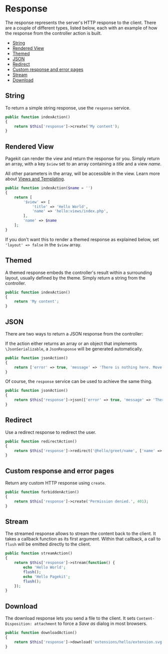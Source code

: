# Response
<p class="uk-article-lead">The response represents the server's HTTP response to the client. There are a couple of different types, listed below, each with an example of how the response from the controller action is built.</p>

<ul class="uk-list">
    <li><a href="#string">String</a></li>
    <li><a href="#rendered-view">Rendered View</a></li>
    <li><a href="#themed">Themed</a></li>
    <li><a href="#json">JSON</a></li>
    <li><a href="#redirect">Redirect</a></li>
    <li><a href="#custom-response-and-error-pages">Custom response and error pages</a></li>
    <li><a href="#stream">Stream</a></li>
    <li><a href="#download">Download</a></li>
</ul>

## String
To return a simple string response, use the `response` service.

```php
public function indexAction()
{
    return $this['response']->create('My content');
}
```

## Rendered View
Pagekit can render the view and return the response for you. Simply return an array, with a key `$view` set to an array containing a _title_ and a view _name_.

All other parameters in the array, will be accessible in the view. Learn more about [Views and Templating](views-templating.md).

```php
public function indexAction($name = '')
{
    return [
        '$view' => [
            'title' => 'Hello World',
            'name' => 'hello:views/index.php',
        ],
        'name' => $name
    ];
}
```

If you don't want this to render a themed response as explained below, set `'layout' => false` in the `$view` array.

## Themed
A themed response embeds the controller's result within a surrounding layout, usually defined by the theme. Simply return a string from the controller.

```php
public function indexAction()
{
    return 'My content';
}
```

## JSON
There are two ways to return a JSON response from the controller:

If the action either returns an array or an object that implements `\JsonSerializable`, a `JsonResponse` will be generated automatically.

```php
public function jsonAction()
{
    return ['error' => true, 'message' => 'There is nothing here. Move along.'];
}
```

Of course, the `response` service can be used to achieve the same thing.

```php
public function jsonAction()
{    
    return $this['response']->json(['error' => true, 'message' => 'There is nothing here. Move along.']);
}
```

## Redirect
Use a redirect response to redirect the user.

```php
public function redirectAction()
{
    return $this['response']->redirect('@hello/greet/name', ['name' => 'Someone']);
}
```

## Custom response and error pages
Return any custom HTTP response using `create`.

```php
public function forbiddenAction()
{
    return $this['response']->create('Permission denied.', 401);
}
```

## Stream
The streamed response allows to stream the content back to the client. It takes a callback function as its first argument. Within that callback, a call to `flush` will be emitted directly to the client.

```php
public function streamAction()
{
    return $this['response']->stream(function() {
        echo 'Hello World';
        flush();
        echo 'Hello Pagekit';
        flush();
    });
}
```

## Download
The download response lets you send a file to the client. It sets `Content-Disposition: attachment` to force a _Save as_ dialog in most browsers.

```php
public function downloadAction()
{
    return $this['response']->download('extensions/hello/extension.svg');
}
```

